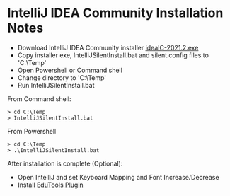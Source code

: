 # IntelliJ IDEA Community Installation Notes
- Download IntelliJ IDEA Community installer
[ideaIC-2021.2.exe](https://www.jetbrains.com/idea/download/download-thanks.html?platform=windows&code=IIC)
- Copy installer exe, IntelliJSilentInstall.bat and silent.config files to 'C:\Temp'
- Open Powershell or Command shell
- Change directory to 'C:\Temp'
- Run IntelliJSilentInstall.bat

From Command shell:
```
> cd C:\Temp
> IntelliJSilentInstall.bat
```

From Powershell
```
> cd C:\Temp
> .\IntelliJSilentInstall.bat
```
After installation is complete (Optional):
- Open IntelliJ and set Keyboard Mapping and Font Increase/Decrease
- Install [EduTools Plugin](https://plugins.jetbrains.com/plugin/10081-edutools)

